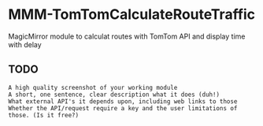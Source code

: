 # MMM-TomTomCalculateRouteTraffic
MagicMirror module to calculat routes with TomTom API and display time with delay

## TODO

    A high quality screenshot of your working module
    A short, one sentence, clear description what it does (duh!)
    What external API's it depends upon, including web links to those
    Whether the API/request require a key and the user limitations of those. (Is it free?)